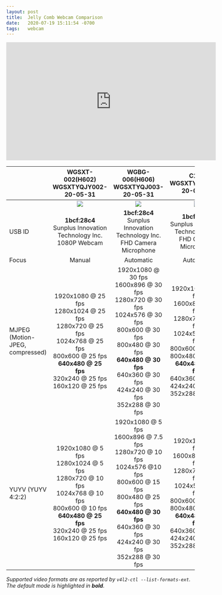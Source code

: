 ```yaml
---
layout: post
title:  Jelly Comb Webcam Comparison
date:   2020-07-19 15:11:54 -0700
tags:   webcam
---
```

<center>
<iframe width="560" height="315" src="https://www.youtube.com/embed/JuKFlSNpcBE" frameborder="0" allow="accelerometer; autoplay; encrypted-media; gyroscope; picture-in-picture" allowfullscreen></iframe>
</center>

||WGSXT-002(H602)<br>WGSXTYQJY002-20-05-31|WGBG-006(H606)<br>WGSXTYQJ003-20-05-31|C101<br>WGSXTYQJY004-20-06-01|
|-|:-:|:-:|:-:|
||<a href="https://www.amazon.com/gp/product/B07MPLMC89/ref=as_li_ss_il?&imprToken=LEFR8FTh08YWVrwjcSQesg&slotNum=0&&imprToken=LOnGogoBG7NUxozYl2o9zQ&slotNum=0&ie=UTF8&psc=1&linkCode=li2&tag=wolfteck-20&linkId=8c048362216f5f602af5fbd717b057c1&language=en_US" target="_blank"><img border="0" src="//ws-na.amazon-adsystem.com/widgets/q?_encoding=UTF8&ASIN=B07MPLMC89&Format=_SL160_&ID=AsinImage&MarketPlace=US&ServiceVersion=20070822&WS=1&tag=wolfteck-20&language=en_US" ></a><img src="https://ir-na.amazon-adsystem.com/e/ir?t=wolfteck-20&language=en_US&l=li2&o=1&a=B07MPLMC89" width="1" height="1" border="0" alt="" style="border:none !important; margin:0px !important;" />|<a href="https://www.amazon.com/gp/product/B081G67CMR/ref=as_li_ss_il?ie=UTF8&psc=1&linkCode=li2&tag=wolfteck-20&linkId=3acf00443a0b4d495b165eebd3f53413&language=en_US" target="_blank"><img border="0" src="//ws-na.amazon-adsystem.com/widgets/q?_encoding=UTF8&ASIN=B081G67CMR&Format=_SL160_&ID=AsinImage&MarketPlace=US&ServiceVersion=20070822&WS=1&tag=wolfteck-20&language=en_US" ></a><img src="https://ir-na.amazon-adsystem.com/e/ir?t=wolfteck-20&language=en_US&l=li2&o=1&a=B081G67CMR" width="1" height="1" border="0" alt="" style="border:none !important; margin:0px !important;" />|<a href="https://www.amazon.com/gp/product/B087LNF2TB/ref=as_li_ss_il?ie=UTF8&psc=1&linkCode=li2&tag=wolfteck-20&linkId=ec5fddbddcacedbfaa107760f6c5a748&language=en_US" target="_blank"><img border="0" src="//ws-na.amazon-adsystem.com/widgets/q?_encoding=UTF8&ASIN=B087LNF2TB&Format=_SL160_&ID=AsinImage&MarketPlace=US&ServiceVersion=20070822&WS=1&tag=wolfteck-20&language=en_US" ></a><img src="https://ir-na.amazon-adsystem.com/e/ir?t=wolfteck-20&language=en_US&l=li2&o=1&a=B087LNF2TB" width="1" height="1" border="0" alt="" style="border:none !important; margin:0px !important;" />|
|USB ID|**1bcf:28c4**<br>Sunplus Innovation Technology Inc. 1080P Webcam|**1bcf:28c4**<br>Sunplus Innovation Technology Inc. FHD Camera Microphone|**1bcf:28c4**<br>Sunplus Innovation Technology Inc. FHD Camera Microphone|
|Focus|Manual|Automatic|Automatic|
|MJPEG (Motion-JPEG, compressed)|1920x1080 @ 25 fps<br>1280x1024 @ 25 fps<br>1280x720 @ 25 fps<br>1024x768 @ 25 fps<br>800x600 @ 25 fps<br>**640x480 @ 25 fps**<br>320x240 @ 25 fps<br>160x120 @ 25 fps<br>|1920x1080 @ 30 fps<br>1600x896 @ 30 fps<br>1280x720 @ 30 fps<br>1024x576 @ 30 fps<br>800x600 @ 30 fps<br>800x480 @ 30 fps<br>**640x480 @ 30 fps**<br>640x360 @ 30 fps<br>424x240 @ 30 fps<br>352x288 @ 30 fps|1920x1080 @ 30 fps<br>1600x896 @ 30 fps<br>1280x720 @ 30 fps<br>1024x576 @ 30 fps<br>800x600 @ 30 fps<br>800x480 @ 30 fps<br>**640x480 @ 30 fps**<br>640x360 @ 30 fps<br>424x240 @ 30 fps<br>352x288 @ 30 fps|
|YUYV (YUYV 4:2:2)|1920x1080 @ 5 fps<br>1280x1024 @ 5 fps<br>1280x720 @ 10 fps<br>1024x768 @ 10 fps<br>800x600 @ 10 fps<br>**640x480 @ 25 fps**<br>320x240 @ 25 fps<br>160x120 @ 25 fps|1920x1080 @ 5 fps<br>1600x896 @ 7.5 fps<br>1280x720 @ 10 fps<br>1024x576 @10 fps<br>800x600 @ 15 fps<br>800x480 @ 25 fps<br>**640x480 @ 30 fps**<br>640x360 @ 30 fps<br>424x240 @ 30 fps<br>352x288 @ 30 fps<br>|1920x1080 @ 5 fps<br>1600x896 @ 7.5 fps<br>1280x720 @ 10 fps<br>1024x576 @10 fps<br>800x600 @ 15 fps<br>800x480 @ 25 fps<br>**640x480 @ 30 fps**<br>640x360 @ 30 fps<br>424x240 @ 30 fps<br>352x288 @ 30 fps<br>|

_Supported video formats are as reported by `v4l2-ctl --list-formats-ext`.  The default mode is highlighted in **bold**._
